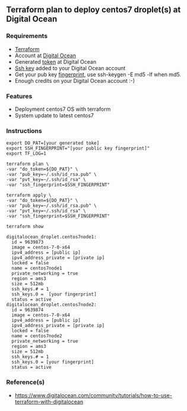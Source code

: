 ## Terraform plan to deploy centos7 droplet(s) at Digital Ocean

### Requirements

- [Terraform](http://www.terraform.io/downloads.html)
- Account at [Digital Ocean](https://www.digitalocean.com)
- Generated [token](https://www.digitalocean.com/community/tutorials/how-to-use-the-digitalocean-api-v2#HowToGenerateaPersonalAccessToken) at Digital Ocean
- [Ssh key](https://www.digitalocean.com/community/tutorials/how-to-use-ssh-keys-with-digitalocean-droplets) added to your Digital Ocean account
- Get your pub key [fingerprint](http://stackoverflow.com/questions/9607295/how-do-i-find-my-rsa-key-fingerprint), use ssh-keygen -E md5 -lf when md5.
- Enough credits on your Digital Ocean account :-)

### Features

- Deployment centos7 OS with terraform
- System update to latest centos7

### Instructions

```
export DO_PAT=[your generated toke]
export SSH_FINGERPRINT="[your public key fingerprint]"
export TF_LOG=1

terraform plan \ 
-var "do_token=${DO_PAT}" \ 
-var "pub_key=~/.ssh/id_rsa.pub" \
-var "pvt_key=~/.ssh/id_rsa" \
-var "ssh_fingerprint=$SSH_FINGERPRINT"

terraform apply \ 
-var "do_token=${DO_PAT}" \ 
-var "pub_key=~/.ssh/id_rsa.pub" \
-var "pvt_key=~/.ssh/id_rsa" \
-var "ssh_fingerprint=$SSH_FINGERPRINT"

terraform show

digitalocean_droplet.centos7node1:
  id = 9639873
  image = centos-7-0-x64
  ipv4_address = [public ip]
  ipv4_address_private = [private ip]
  locked = false
  name = centos7node1
  private_networking = true
  region = ams3
  size = 512mb
  ssh_keys.# = 1
  ssh_keys.0 =  [your fingerprint]
  status = active
digitalocean_droplet.centos7node2:
  id = 9639874
  image = centos-7-0-x64
  ipv4_address = [public ip]
  ipv4_address_private = [private ip]
  locked = false
  name = centos7node2
  private_networking = true
  region = ams3
  size = 512mb
  ssh_keys.# = 1
  ssh_keys.0 = [your fingerprint]
  status = active

```

### Reference(s)

- https://www.digitalocean.com/community/tutorials/how-to-use-terraform-with-digitalocean
